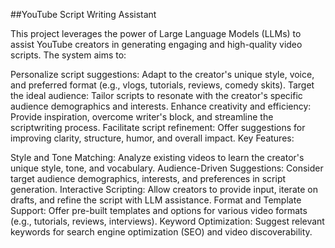 ##YouTube Script Writing Assistant

This project leverages the power of Large Language Models (LLMs) to assist YouTube creators in generating engaging and high-quality video scripts. The system aims to:

Personalize script suggestions: Adapt to the creator's unique style, voice, and preferred format (e.g., vlogs, tutorials, reviews, comedy skits).
Target the ideal audience: Tailor scripts to resonate with the creator's specific audience demographics and interests.
Enhance creativity and efficiency: Provide inspiration, overcome writer's block, and streamline the scriptwriting process.
Facilitate script refinement: Offer suggestions for improving clarity, structure, humor, and overall impact.
Key Features:

Style and Tone Matching: Analyze existing videos to learn the creator's unique style, tone, and vocabulary.
Audience-Driven Suggestions: Consider target audience demographics, interests, and preferences in script generation.
Interactive Scripting: Allow creators to provide input, iterate on drafts, and refine the script with LLM assistance.
Format and Template Support: Offer pre-built templates and options for various video formats (e.g., tutorials, reviews, interviews).
Keyword Optimization: Suggest relevant keywords for search engine optimization (SEO) and video discoverability.

